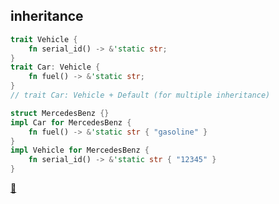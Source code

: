 ## inheritance

```rust
trait Vehicle {
    fn serial_id() -> &'static str;
}
trait Car: Vehicle {
    fn fuel() -> &'static str;
}
// trait Car: Vehicle + Default (for multiple inheritance)

struct MercedesBenz {}
impl Car for MercedesBenz {
    fn fuel() -> &'static str { "gasoline" }
}
impl Vehicle for MercedesBenz {
    fn serial_id() -> &'static str { "12345" }
}
```

[📒](https://doc.rust-lang.org/1.17.0/book/traits.html#inheritance)